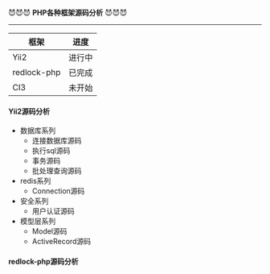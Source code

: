 
:smiling_imp::smiling_imp::smiling_imp:
**PHP各种框架源码分析** 
:smiling_imp::smiling_imp::smiling_imp: 
****
|框架|进度|
|---|---
|Yii2|进行中
|redlock-php|已完成
|CI3|未开始







#### Yii2源码分析
* 数据库系列
  * 连接数据库源码
  * 执行sql源码
  * 事务源码
  * 批处理查询源码
* redis系列
  * Connection源码
* 安全系列
  * 用户认证源码
* 模型层系列
  * Model源码
  * ActiveRecord源码
#### redlock-php源码分析
